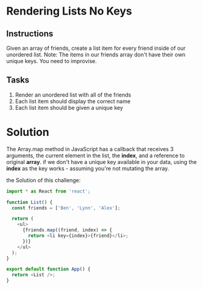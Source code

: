 # Rendering Lists No Keys

## Instructions

Given an array of friends, create a list item for every friend inside of our unordered list. Note: The items in our friends array don't have their own unique keys. You need to improvise.

## Tasks

1. Render an unordered list with all of the friends
2. Each list item should display the correct name
3. Each list item should be given a unique key

# Solution

The Array.map method in JavaScript has a callback that receives 3 arguments, the current element in the list, the **index**, and a reference to original **array**. if we don't have a unique key available in your data, using the **index** as the key works - assuming you're not mutating the array.

the Solution of this challenge:

```javascript
import * as React from 'react';

function List() {
  const friends = ['Ben', 'Lynn', 'Alex'];

  return (
    <ul>
      {friends.map((friend, index) => {
        return <li key={index}>{friend}</li>;
      })}
    </ul>
  );
}

export default function App() {
  return <List />;
}
```
